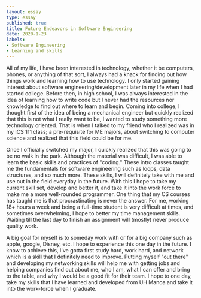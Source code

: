 ```yaml
--- 
layout: essay 
type: essay 
published: true
title: Future Endeavors in Software Engineering
date: 2020-1-23 
labels: 
- Software Engineering 
- Learning and skills 
---
```


All of my life, I have been interested in technology, whether it be computers, phones, or anything of that sort, I always had a knack for finding out how things work and learning how to use technology.  I only started gaining interest about software engineering/development later in my life when I had started college.  Before then, in high school, I was always interested in the idea of learning how to write code but I never had the resources nor knowledge to find out where to learn and begin.  Coming into college, I thought first of the idea of being a mechanical engineer but quickly realized that this is not what I really want to be, I wanted to study something more technology oriented.  That is when I talked to my friend who I realized was in my ICS 111 class; a pre-requisite for ME majors, about switching to computer science and realized that this field could be for me. 

Once I officially switched my major, I quickly realized that this was going to be no walk in the park.  Although the material was difficult, I was able to learn the basic skills and practices of "coding."  These intro classes taught me the fundamentals for software engineering such as loops, data structures, and so much more.  These skills, I will definitely take with me and use out in the field everyday in the future.  With this I hope to take my current skill set, develop and better it, and take it into the work force to make me a more well-rounded programmer.  One thing that my CS courses has taught me is that procrastinating is never the answer.  For me, working 18+ hours a week and being a full-time student is very difficult at times, and sometimes overwhelming, I hope to better my time management skills.  Waiting till the last day to finish an assignment will (mostly) never produce quality work. 

A big goal for myself is to someday work with or for a big company such as apple, google, Disney, etc.  I hope to experience this one day in the future.  I know to achieve this, I've gotta first study hard, work hard, and network which is a skill that I definitely need to improve.  Putting myself "out there" and developing my networking skills will help me with getting jobs and helping companies find out about me, who I am, what I can offer and bring to the table, and why I would be a good fit for their team.  I hope to one day, take my skills that I have learned and developed from UH Manoa and take it into the work-force when I graduate.

